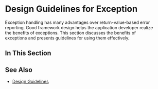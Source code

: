 # Design Guidelines for Exception

Exception handling has many advantages over return-value-based error reporting. Good framework design helps the
application developer realize the benefits of exceptions. This section discusses the benefits of exceptions and
presents guidelines for using them effectively.

## In This Section


## See Also

* [Design Guidelines](design_guidelines.md)